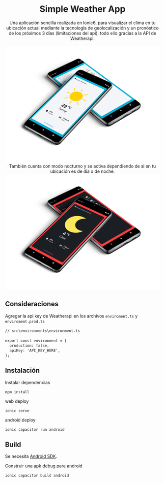 <h1 align="center">
  Simple Weather App
</h1>

<div align="center">
Una aplicación sencilla realizada en Ionic6, para visualizar el clima en tu ubicación actual mediante la tecnología de geolocalización y un pronóstico de los próximos 3 días (limitaciones del api), todo ello gracias a la API de Weatherapi.

</br>
</div>

</br>
 
<div align="center">
<a href="https://felipevogtf.github.io/Simple-Weather-App/">
<img alt="Logo" src="https://raw.githubusercontent.com/felipevogtf/Simple-Weather-App/main/resources/demo-light.png" width="700" />
</a>
</div>

<div align="center">
También cuenta con modo nocturno y se activa dependiendo de si en tu ubicación es de día o de noche.
<a href="https://felipevogtf.github.io/Simple-Weather-App/">
<img alt="Logo" src="https://raw.githubusercontent.com/felipevogtf/Simple-Weather-App/main/resources/demo-dark.png" width="700" />
</a>
</div>

## Consideraciones

Agregar la api key de Weatherapi en los archivos `enviroment.ts` y `enviroment.prod.ts`

```
// src\environments\environment.ts

export const environment = {
  production: false,
  apiKey: 'API_KEY_HERE',
};
```

## Instalación

Instalar dependencias

```
npm install
```

web deploy

```
ionic serve
```

android deploy

```
ionic capacitor run android
```

## Build

Se necesita [Android SDK](https://developer.android.com/studio/).

Construir una apk debug para android

```
ionic capacitor build android
```
